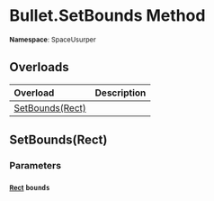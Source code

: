 # Bullet.SetBounds Method

<small>**Namespace**: SpaceUsurper</small>

## Overloads

<div markdown="1" class="member-table">

| Overload | Description |
| :------- | ----------- |
| [SetBounds(Rect)](#Rect_) |  | 

</div>

## SetBounds(Rect)
### Parameters
#### <small>[Rect](https://docs.unity3d.com/ScriptReference/Rect.html)</small> `bounds`

